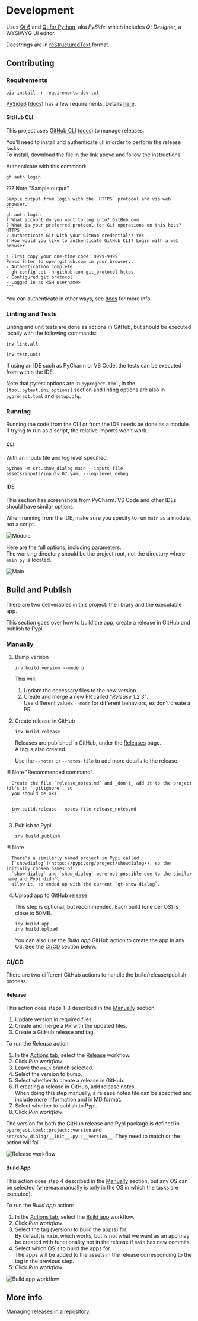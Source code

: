 # Development
Uses [Qt 6](https://www.qt.io) and [Qt for Python](https://wiki.qt.io/Qt_for_Python), aka _PySide_,
which includes _Qt Designer_, a WYSIWYG UI editor.

Docstrings are in [reStructuredText](https://docutils.sourceforge.io/rst.html) format.

## Contributing
### Requirements
```
pip install -r requirements-dev.txt
```

[PySide6](https://pypi.org/project/PySide6/) ([docs](https://wiki.qt.io/Qt_for_Python)) has a few
requirements. Details [here](https://code.qt.io/cgit/pyside/pyside-setup.git/about/#requirements).

#### GitHub CLI
This project uses [GitHub CLI](https://cli.github.com/) ([docs](https://cli.github.com/manual/))
to manage releases.

You'll need to install and authenticate `gh` in order to perform the release tasks.  
To install, download the file in the link above and follow the instructions.

Authenticate with this command:
```
gh auth login
```

??? Note "Sample output"

    Sample output from login with the `HTTPS` protocol and via web browser.
    ```
    gh auth login
    ? What account do you want to log into? GitHub.com
    ? What is your preferred protocol for Git operations on this host? HTTPS
    ? Authenticate Git with your GitHub credentials? Yes
    ? How would you like to authenticate GitHub CLI? Login with a web browser

    ! First copy your one-time code: 9999-9999
    Press Enter to open github.com in your browser... 
    ✓ Authentication complete.
    - gh config set -h github.com git_protocol https
    ✓ Configured git protocol
    ✓ Logged in as <GH username>
    ```

You can authenticate in other ways, see
[docs](https://cli.github.com/manual/gh_auth_login) for more info.

### Linting and Tests
Linting and unit tests are done as actions in GitHub, but should be executed locally with the
following commands:
```
inv lint.all
```
```
inv test.unit
```
If using an IDE such as PyCharm or VS Code, the tests can be executed from within the IDE.

Note that pytest options are in `pyproject.toml`, in the `[tool.pytest.ini_options]` section and
linting options are also in `pyproject.toml` and `setup.cfg`.

### Running
Running the code from the CLI or from the IDE needs be done as a module.  
If trying to run as a script, the relative imports won't work.

#### CLI
With an inputs file and log level specified.
```
python -m src.show_dialog.main --inputs-file assets/inputs/inputs_07.yaml --log-level debug
```

#### IDE
This section has screenshots from PyCharm. VS Code and other IDEs should have similar options.

When running from the IDE, make sure you specify to run `main` as a module, not a script.

![Module](images/run_main_module.png)

Here are the full options, including parameters.  
The working directory should be the project root, not the directory where `main.py` is located.

![Main](images/run_main_config.png)

## Build and Publish
There are two deliverables in this project: the library and the executable app.

This section goes over how to build the app, create a release in GitHub and publish to Pypi.

### Manually
1. Bump version
   ```
   inv build.version --mode pr
   ```
   This will:
   1. Update the necessary files to the new version.
   2. Create and merge a new PR called _"Release 1.2.3"_.  
      Use different values `--mode` for different behaviors, ex don't create a PR.

2. Create release in GitHub
   ```
   inv build.release
   ```
   Releases are published in GitHub, under the
   [Releases](https://github.com/joaonc/show_dialog/releases) page.  
   A tag is also created.

   Use the `--notes` or `--notes-file` to add more details to the release.  

  !!! Note "Recommended command"

      Create the file `release_notes.md` and _don't_ add it to the project (it's in `.gitignore`, so
      you should be ok).

      ```
      inv build.release --notes-file release_notes.md
      ```

3. Publish to Pypi
   ```
   inv build.publish
   ```

  !!! Note

      There's a similarly named project in Pypi called
      [`showdialog`](https://pypi.org/project/showdialog/), so the initially chosen names of
      `show-dialog` and `show_dialog` were not possible due to the similar name and Pypi didn't
      allow it, so ended up with the current `qt-show-dialog`.

4. Upload app to GitHub release

   This step is optional, but recommended. Each build (one per OS) is close to 50MB.
   ```
   inv build.app
   inv build.upload
   ```
   You can also use the _Build app_ GitHub action to create the app in any OS. See the
   [CI/CD](#cicd) section below.

### CI/CD
There are two different GitHub actions to handle the build/release/publish process.

#### Release
This action does steps 1-3 described in the [Manually](#manually) section.

1. Update version in required files.
2. Create and merge a PR with the updated files.
3. Create a GitHub release and tag.

To run the _Release_ action:

1. In the [Actions tab](https://github.com/joaonc/show_dialog/actions), select the
[Release](https://github.com/joaonc/show_dialog/actions/workflows/release.yml) workflow.
2. Click _Run workflow_.
3. Leave the `main` branch selected.
4. Select the version to bump.
5. Select whether to create a release in GitHub.
6. If creating a release in GitHub, add release notes.  
   When doing this step manually, a release notes file can be specified and include more
   information and in MD format.
7. Select whether to publish to Pypi.
8. Click _Run workflow_.

The version for both the GitHub release and Pypi package is defined in
`pyproject.toml::project::version` and `src/show_dialog/__init__.py::__version__`. They need to
match or the action will fail.

![Release workflow](images/gh_action_release.png)

#### Build App
This action does step 4 described in the [Manually](#manually) section, but any OS can be selected
(whereas manually is only in the OS in which the tasks are executed).

To run the _Build app_ action:

1. In the [Actions tab](https://github.com/joaonc/show_dialog/actions), select the
[Build app](https://github.com/joaonc/show_dialog/actions/workflows/build-app.yml) workflow.
2. Click _Run workflow_.
3. Select the tag (version) to build the app(s) for.  
   By default is `main`, which works, but is not what we want as an app may be created with 
   functionality not in the release if `main` has new commits.
4. Select which OS's to build the apps for.  
   The apps will be added to the assets in the release corresponding to the tag in the previous
   step.
5. Click _Run workflow_.

![Build app workflow](images/gh_action_build_app.png)

## More info
[Managing releases in a repository](https://docs.github.com/en/repositories/releasing-projects-on-github/managing-releases-in-a-repository).
